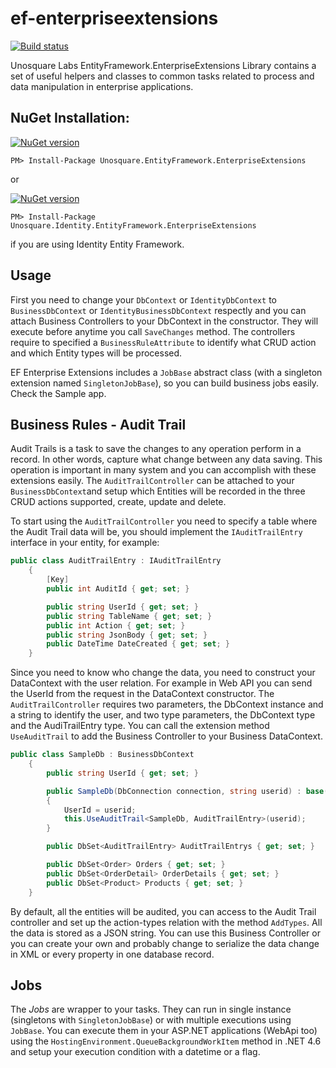 # ef-enterpriseextensions
[![Build status](https://ci.appveyor.com/api/projects/status/6e5vk7s69ur34nd0?svg=true)](https://ci.appveyor.com/project/geoperez/ef-enterpriseextensions)

Unosquare Labs EntityFramework.EnterpriseExtensions Library contains a set of useful helpers and classes to common tasks related to process and data manipulation in enterprise applications.

NuGet Installation:
-------------------

[![NuGet version](https://badge.fury.io/nu/Unosquare.EntityFramework.EnterpriseExtensions.svg)](https://badge.fury.io/nu/Unosquare.EntityFramework.EnterpriseExtensions)
```
PM> Install-Package Unosquare.EntityFramework.EnterpriseExtensions
```

or

[![NuGet version](https://badge.fury.io/nu/Unosquare.Identity.EntityFramework.EnterpriseExtensions.svg)](https://badge.fury.io/nu/Unosquare.Identity.EntityFramework.EnterpriseExtensions)
```
PM> Install-Package Unosquare.Identity.EntityFramework.EnterpriseExtensions
```

if you are using Identity Entity Framework.

Usage
---

First you need to change your `DbContext` or `IdentityDbContext` to `BusinessDbContext` or `IdentityBusinessDbContext` respectly and you can attach Business Controllers to your DbContext in the constructor. They will execute before anytime you call `SaveChanges` method. The controllers require to specified a `BusinessRuleAttribute` to
identify what CRUD action and which Entity types will be processed.

EF Enterprise Extensions includes a `JobBase` abstract class (with a singleton extension named `SingletonJobBase`), so you can build business jobs easily. Check the Sample app.

Business Rules - Audit Trail
----------------------------

Audit Trails is a task to save the changes to any operation perform in a record. In other words, capture what change between any data saving. This operation is important in many system and you can accomplish with these extensions easily. The `AuditTrailController` can be attached to your `BusinessDbContext`and setup which Entities will be recorded in the three CRUD actions supported, create, update and delete.

To start using the `AuditTrailController` you need to specify a table where the Audit Trail data will be, you should implement the `IAuditTrailEntry` interface in your entity, for example:

```csharp
public class AuditTrailEntry : IAuditTrailEntry
    {
        [Key]
        public int AuditId { get; set; }

        public string UserId { get; set; }
        public string TableName { get; set; }
        public int Action { get; set; }
        public string JsonBody { get; set; }
        public DateTime DateCreated { get; set; }
    }
```

Since you need to know who change the data, you need to construct your DataContext with the user relation. For example in Web API you can send the UserId from the request in the DataContext constructor. The `AuditTrailController` requires two parameters, the DbContext instance and a string to identify the user, and two type parameters, the DbContext type and the AudiTrailEntry type.  You can call the extension method `UseAuditTrail` to add the Business Controller to your Business DataContext.

```csharp
public class SampleDb : BusinessDbContext
    {
        public string UserId { get; set; }

        public SampleDb(DbConnection connection, string userid) : base(connection, true)
        {
            UserId = userid;
            this.UseAuditTrail<SampleDb, AuditTrailEntry>(userid);
        }

        public DbSet<AuditTrailEntry> AuditTrailEntrys { get; set; }

        public DbSet<Order> Orders { get; set; }
        public DbSet<OrderDetail> OrderDetails { get; set; }
        public DbSet<Product> Products { get; set; }
    }

```

By default, all the entities will be audited, you can access to the Audit Trail controller and set up the action-types relation with the method `AddTypes`. All the data is stored as a JSON string. You can use this Business Controller or you can create your own and probably change to serialize the data change in XML or every property in one database record.

Jobs
----

The *Jobs* are wrapper to your tasks. They can run in single instance (singletons with `SingletonJobBase`) or with multiple executions using `JobBase`. You can execute them in your ASP.NET applications (WebApi too) using the `HostingEnvironment.QueueBackgroundWorkItem` method in .NET 4.6 and setup your execution condition with a datetime or a flag.
